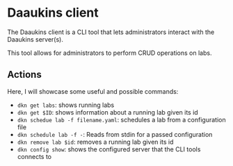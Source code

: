 # Daaukins client

The Daaukins client is a CLI tool that lets administrators interact with the Daaukins server(s).

This tool allows for administrators to perform CRUD operations on labs.

## Actions

Here, I will showcase some useful and possible commands:

- `dkn get labs`: shows running labs
- `dkn get $ID`: shows information about a running lab given its id
- `dkn schedue lab -f filename.yaml`: schedules a lab from a configuration file
- `dkn schedule lab -f -`: Reads from stdin for a passed configuration
- `dkn remove lab $id`: removes a running lab given its id
- `dkn config show`: shows the configured server that the CLI tools connects to
